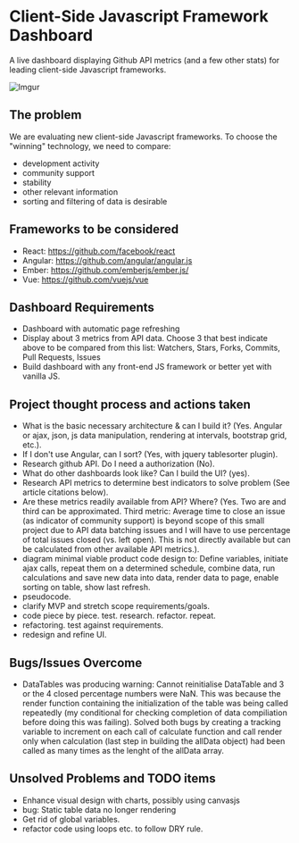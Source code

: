 # Client-Side Javascript Framework Dashboard
A live dashboard displaying Github API metrics (and a few other stats) for leading client-side Javascript frameworks.

![Imgur](http://i.imgur.com/Y5pzyZ0.png?1)

## The problem
We are evaluating new client-side Javascript frameworks. To choose the "winning" technology, we need to compare:
- development activity
- community support
- stability
- other relevant information
- sorting and filtering of data is desirable

## Frameworks to be considered
- React: https://github.com/facebook/react
- Angular: https://github.com/angular/angular.js
- Ember: https://github.com/emberjs/ember.js/
- Vue: https://github.com/vuejs/vue

## Dashboard Requirements  
- Dashboard with automatic page refreshing
- Display about 3 metrics from API data. Choose 3 that best indicate above to be compared from this list: Watchers, Stars, Forks, Commits, Pull Requests, Issues
- Build dashboard with any front-end JS framework or better yet with vanilla JS.

## Project thought process and actions taken
- What is the basic necessary architecture & can I build it? (Yes. Angular or ajax, json, js data manipulation, rendering at intervals, bootstrap grid, etc.).
- If I don't use Angular, can I sort? (Yes, with jquery tablesorter plugin).
- Research github API. Do I need a authorization (No).
- What do other dashboards look like? Can I build the UI? (yes).
- Research API metrics to determine best indicators to solve problem (See article citations below).
- Are these metrics readily available from API? Where? (Yes. Two are and third can be approximated. Third metric: Average time to close an issue (as indicator of community support) is beyond scope of this small project due to API data batching issues and I will have to use percentage of total issues closed (vs. left open). This is not directly available but can be calculated from other available API metrics.).
- diagram minimal viable product code design to: Define variables, initiate ajax calls, repeat them on a determined schedule, combine data, run calculations and save new data into data, render data to page, enable sorting on table, show last refresh.
- pseudocode.
- clarify MVP and stretch scope requirements/goals.
- code piece by piece. test. research. refactor. repeat.
- refactoring. test against requirements.
- redesign and refine UI.

## Bugs/Issues Overcome
- DataTables was producing warning: Cannot reinitialise DataTable and 3 or the 4 closed percentage numbers were NaN. This was because the render function containing the initialization of the table was being called repeatedly (my conditional for checking completion of data compiliation before doing this was failing). Solved both bugs by creating a tracking variable to increment on each call of calculate function and call render only when calculation (last step in building the allData object) had been called as many times as the lenght of the allData array.

## Unsolved Problems and TODO items
- Enhance visual design with charts, possibly using canvasjs
- bug: Static table data no longer rendering
- Get rid of global variables.
- refactor code using loops etc. to follow DRY rule.
